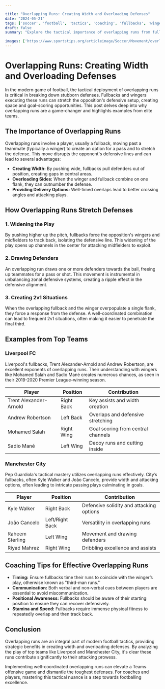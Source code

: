 ```yaml
---

title: "Overlapping Runs: Creating Width and Overloading Defenses"
date: "2024-05-21"
tags: ['soccer', 'football', 'tactics', 'coaching', 'fullbacks', 'wingers']
draft: false
summary: "Explore the tactical importance of overlapping runs from fullbacks and wingers, their impact on stretching defenses, and insights from top football teams."

images: ['https://www.sportstips.org/articleimage/Soccer/Movement/overlapping_runs_creating_width_and_overloading_defenses.webp']
---
```


# Overlapping Runs: Creating Width and Overloading Defenses

In the modern game of football, the tactical deployment of overlapping runs is critical in breaking down stubborn defenses. Fullbacks and wingers executing these runs can stretch the opposition's defensive setup, creating space and goal-scoring opportunities. This post delves deep into why overlapping runs are a game-changer and highlights examples from elite teams.

## The Importance of Overlapping Runs

Overlapping runs involve a player, usually a fullback, moving past a teammate (typically a winger) to create an option for a pass and to stretch the defense. This move disrupts the opponent's defensive lines and can lead to several advantages:
- **Creating Width:** By pushing wide, fullbacks pull defenders out of position, creating gaps in central areas.
- **Overloading Sides:** When the winger and fullback combine on one flank, they can outnumber the defense.
- **Providing Delivery Options:** Well-timed overlaps lead to better crossing angles and attacking plays.

## How Overlapping Runs Stretch Defenses

### 1. Widening the Play

By pushing higher up the pitch, fullbacks force the opposition's wingers and midfielders to track back, isolating the defensive line. This widening of the play opens up channels in the center for attacking midfielders to exploit.

### 2. Drawing Defenders

An overlapping run draws one or more defenders towards the ball, freeing up teammates for a pass or shot. This movement is instrumental in unbalancing zonal defensive systems, creating a ripple effect in the defensive alignment.

### 3. Creating 2v1 Situations

When the overlapping fullback and the winger overpopulate a single flank, they force a response from the defense. A well-coordinated combination can lead to frequent 2v1 situations, often making it easier to penetrate the final third.

## Examples from Top Teams

### Liverpool FC

Liverpool's fullbacks, Trent Alexander-Arnold and Andrew Robertson, are excellent exponents of overlapping runs. Their understanding with wingers like Mohamed Salah and Sadio Mané creates numerous chances, as seen in their 2019-2020 Premier League-winning season.

| Player                | Position  | Contribution                        |
|-----------------------|-----------|-------------------------------------|
| Trent Alexander-Arnold| Right Back| Key assists and width creation      |
| Andrew Robertson      | Left Back | Overlaps and defensive stretching   |
| Mohamed Salah         | Right Wing| Goal scoring from central channels  |
| Sadio Mané            | Left Wing | Decoy runs and cutting inside       |

### Manchester City

Pep Guardiola's tactical mastery utilizes overlapping runs effectively. City’s fullbacks, often Kyle Walker and João Cancelo, provide width and attacking options, often leading to intricate passing plays culminating in goals.

| Player              | Position  | Contribution                        |
|---------------------|-----------|-------------------------------------|
| Kyle Walker         | Right Back| Defensive solidity and attacking options|
| João Cancelo        | Left/Right Back | Versatility in overlapping runs   |
| Raheem Sterling     | Left Wing | Movement and drawing defenders    |
| Riyad Mahrez        | Right Wing| Dribbling excellence and assists   |

## Coaching Tips for Effective Overlapping Runs

- **Timing:** Ensure fullbacks time their runs to coincide with the winger’s play, otherwise known as "third-man runs."
- **Communication:** Both verbal and non-verbal cues between players are essential to avoid miscommunication.
- **Positional Awareness:** Fullbacks should be aware of their starting position to ensure they can recover defensively.
- **Stamina and Speed:** Fullbacks require immense physical fitness to repeatedly overlap and then track back.

## Conclusion

Overlapping runs are an integral part of modern football tactics, providing strategic benefits in creating width and overloading defenses. By analyzing the play of top teams like Liverpool and Manchester City, it's clear these runs contribute significantly to their attacking prowess. 

Implementing well-coordinated overlapping runs can elevate a Teams offensive game and dismantle the toughest defenses. For coaches and players, mastering this tactical nuance is a step towards footballing excellence.
```

